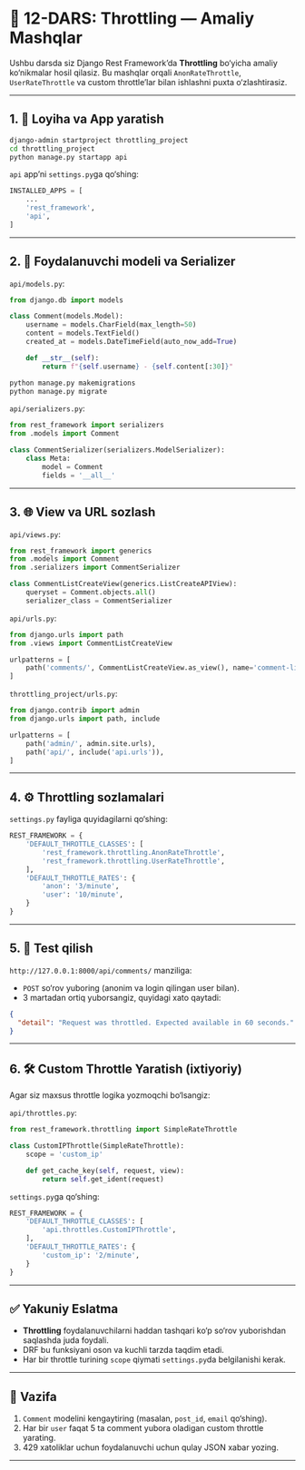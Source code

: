 # 🧪 12-DARS: Throttling — Amaliy Mashqlar

Ushbu darsda siz Django Rest Framework’da **Throttling** bo‘yicha amaliy ko‘nikmalar hosil qilasiz. Bu mashqlar orqali `AnonRateThrottle`, `UserRateThrottle` va custom throttle’lar bilan ishlashni puxta o‘zlashtirasiz.

---

## 1. 🔧 Loyiha va App yaratish

```bash
django-admin startproject throttling_project
cd throttling_project
python manage.py startapp api
```

`api` app’ni `settings.py`ga qo‘shing:

```python
INSTALLED_APPS = [
    ...
    'rest_framework',
    'api',
]
```

---

## 2. 📁 Foydalanuvchi modeli va Serializer

`api/models.py`:

```python
from django.db import models

class Comment(models.Model):
    username = models.CharField(max_length=50)
    content = models.TextField()
    created_at = models.DateTimeField(auto_now_add=True)

    def __str__(self):
        return f"{self.username} - {self.content[:30]}"
```

```bash
python manage.py makemigrations
python manage.py migrate
```

`api/serializers.py`:

```python
from rest_framework import serializers
from .models import Comment

class CommentSerializer(serializers.ModelSerializer):
    class Meta:
        model = Comment
        fields = '__all__'
```

---

## 3. 🌐 View va URL sozlash

`api/views.py`:

```python
from rest_framework import generics
from .models import Comment
from .serializers import CommentSerializer

class CommentListCreateView(generics.ListCreateAPIView):
    queryset = Comment.objects.all()
    serializer_class = CommentSerializer
```

`api/urls.py`:

```python
from django.urls import path
from .views import CommentListCreateView

urlpatterns = [
    path('comments/', CommentListCreateView.as_view(), name='comment-list'),
]
```

`throttling_project/urls.py`:

```python
from django.contrib import admin
from django.urls import path, include

urlpatterns = [
    path('admin/', admin.site.urls),
    path('api/', include('api.urls')),
]
```

---

## 4. ⚙️ Throttling sozlamalari

`settings.py` fayliga quyidagilarni qo‘shing:

```python
REST_FRAMEWORK = {
    'DEFAULT_THROTTLE_CLASSES': [
        'rest_framework.throttling.AnonRateThrottle',
        'rest_framework.throttling.UserRateThrottle',
    ],
    'DEFAULT_THROTTLE_RATES': {
        'anon': '3/minute',
        'user': '10/minute',
    }
}
```

---

## 5. 🚀 Test qilish

`http://127.0.0.1:8000/api/comments/` manziliga:

- `POST` so‘rov yuboring (anonim va login qilingan user bilan).
- 3 martadan ortiq yuborsangiz, quyidagi xato qaytadi:

```json
{
  "detail": "Request was throttled. Expected available in 60 seconds."
}
```

---

## 6. 🛠 Custom Throttle Yaratish (ixtiyoriy)

Agar siz maxsus throttle logika yozmoqchi bo‘lsangiz:

`api/throttles.py`:

```python
from rest_framework.throttling import SimpleRateThrottle

class CustomIPThrottle(SimpleRateThrottle):
    scope = 'custom_ip'

    def get_cache_key(self, request, view):
        return self.get_ident(request)
```

`settings.py`ga qo‘shing:

```python
REST_FRAMEWORK = {
    'DEFAULT_THROTTLE_CLASSES': [
        'api.throttles.CustomIPThrottle',
    ],
    'DEFAULT_THROTTLE_RATES': {
        'custom_ip': '2/minute',
    }
}
```

---

## ✅ Yakuniy Eslatma

- **Throttling** foydalanuvchilarni haddan tashqari ko‘p so‘rov yuborishdan saqlashda juda foydali.
- DRF bu funksiyani oson va kuchli tarzda taqdim etadi.
- Har bir throttle turining `scope` qiymati `settings.py`da belgilanishi kerak.

---

## 🎯 Vazifa

1. `Comment` modelini kengaytiring (masalan, `post_id`, `email` qo‘shing).
2. Har bir `user` faqat 5 ta comment yubora oladigan custom throttle yarating.
3. 429 xatoliklar uchun foydalanuvchi uchun qulay JSON xabar yozing.

---
